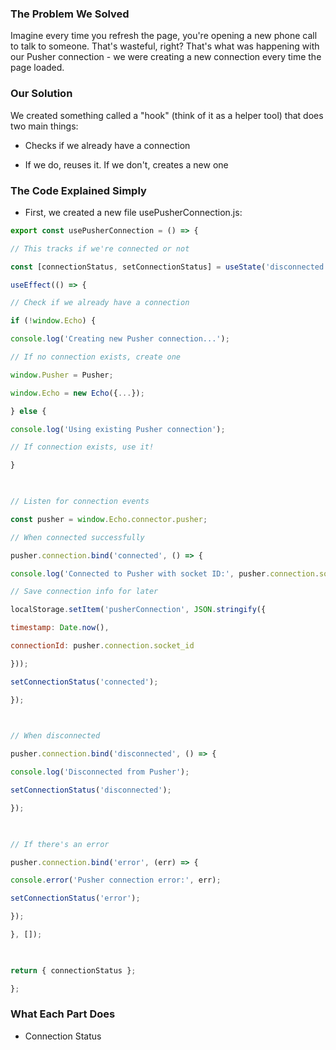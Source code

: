 

### The Problem We Solved

Imagine every time you refresh the page, you're opening a new phone call to talk to someone. That's wasteful, right? That's what was happening with our Pusher connection - we were creating a new connection every time the page loaded.

### Our Solution

We created something called a "hook" (think of it as a helper tool) that does two main things:

- Checks if we already have a connection

- If we do, reuses it. If we don't, creates a new one

### The Code Explained Simply

- First, we created a new file usePusherConnection.js:

```js
export const usePusherConnection = () => {

// This tracks if we're connected or not

const [connectionStatus, setConnectionStatus] = useState('disconnected');

useEffect(() => {

// Check if we already have a connection

if (!window.Echo) {

console.log('Creating new Pusher connection...');

// If no connection exists, create one

window.Pusher = Pusher;

window.Echo = new Echo({...});

} else {

console.log('Using existing Pusher connection');

// If connection exists, use it!

}

  

// Listen for connection events

const pusher = window.Echo.connector.pusher;

// When connected successfully

pusher.connection.bind('connected', () => {

console.log('Connected to Pusher with socket ID:', pusher.connection.socket_id);

// Save connection info for later

localStorage.setItem('pusherConnection', JSON.stringify({

timestamp: Date.now(),

connectionId: pusher.connection.socket_id

}));

setConnectionStatus('connected');

});

  

// When disconnected

pusher.connection.bind('disconnected', () => {

console.log('Disconnected from Pusher');

setConnectionStatus('disconnected');

});

  

// If there's an error

pusher.connection.bind('error', (err) => {

console.error('Pusher connection error:', err);

setConnectionStatus('error');

});

}, []);

  

return { connectionStatus };

};
```


### What Each Part Does

- Connection Status

